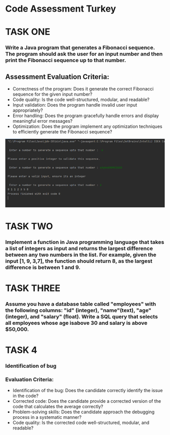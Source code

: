 # Code Assessment Turkey



# TASK ONE 
### Write a Java program that generates a Fibonacci sequence. The program should ask the user for an input number and then print the Fibonacci sequence up to that number.

## Assessment Evaluation Criteria:
- Correctness of the program: Does it generate the correct Fibonacci sequence for the given
input number?
- Code quality: Is the code well-structured, modular, and readable?
- Input validation: Does the program handle invalid user input appropriately?
- Error handling: Does the program gracefully handle errors and display meaningful error
messages?
- Optimization: Does the program implement any optimization techniques to efficiently generate
the Fibonacci sequence?

![image](fibonacci.png)

# TASK TWO
### Implement a function in Java programming language that takes a list of integers as input and returns the largest difference between any two numbers in the list. For example, given the input [1, 9, 3,7], the function should return 8, as the largest difference is between 1 and 9.
  

# TASK THREE

### Assume you have a database table called "employees" with the following columns: "id" (integer), "name"(text), "age" (integer), and "salary" (float). Write a SQL query that selects all employees whose age isabove 30 and salary is above $50,000.


# TASK 4 
### Identification of bug
### Evaluation Criteria:
- Identification of the bug: Does the candidate correctly identify the issue in the code?
- Corrected code: Does the candidate provide a corrected version of the code that calculates the
average correctly?
- Problem-solving skills: Does the candidate approach the debugging process in a systematic
manner?
- Code quality: Is the corrected code well-structured, modular, and readable?






